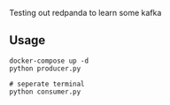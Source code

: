 Testing out redpanda to learn some kafka

## Usage

```
docker-compose up -d
python producer.py

# seperate terminal
python consumer.py
```
